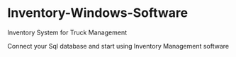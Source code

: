 # Inventory-Windows-Software
Inventory System for  Truck Management

Connect your Sql database and start using Inventory Management software


